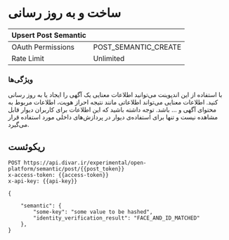 # ساخت و به روز رسانی

| Upsert Post Semantic |                      |
|----------------------|----------------------|
| OAuth Permissions    | POST_SEMANTIC_CREATE |
| Rate Limit           | Unlimited            |

### ویژگی‌ها
با استفاده از این اندپوینت می‌توانید اطلاعات معنایی یک آگهی را ایجاد یا به روز رسانی کنید.
اطلاعات معنایی می‌تواند اطلاعاتی مانند نتیجه احراز هویت، اطلاعات مربوط به محتوای آگهی و ... باشد.
توجه داشته باشید که این اطلاعات برای کاربران دیوار قابل مشاهده نیست و تنها برای استفاده‌ی دیوار در پردازش‌های داخلی مورد استفاده قرار می‌گیرد.

## ریکوئست

```http request
POST https://api.divar.ir/experimental/open-platform/semantic/post/{{post_token}}
x-access-token: {{access-token}}
x-api-key: {{api-key}}

{

    "semantic": {
        "some-key": "some value to be hashed",
        "identity_verification_result": "FACE_AND_ID_MATCHED"
    },
}
```
